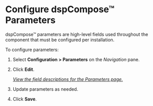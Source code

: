 # Configure dspCompose™ Parameters

dspCompose™ parameters are high-level fields used throughout the
component that must be configured per installation.

To configure parameters:

1.  Select **Configuration \> Parameters** on the *Navigation
    <span style="font-style: normal;">pane</span>*.

2.  Click **Edit**.
    
    *[View the field descriptions for the Parameters
    page.](../Page_Desc/Parameters.htm)*

3.  Update parameters as needed.

4.  Click **Save**.
